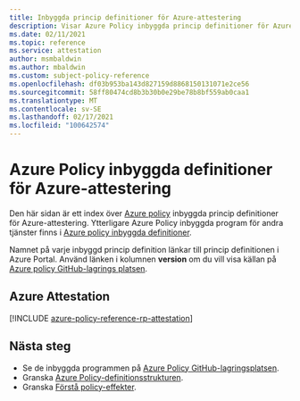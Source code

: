 ```yaml
---
title: Inbyggda princip definitioner för Azure-attestering
description: Visar Azure Policy inbyggda princip definitioner för Azure-attestering. Dessa inbyggda princip definitioner tillhandahåller vanliga metoder för att hantera dina Azure-resurser.
ms.date: 02/11/2021
ms.topic: reference
ms.service: attestation
author: msmbaldwin
ms.author: mbaldwin
ms.custom: subject-policy-reference
ms.openlocfilehash: df03b953ba143d827159d8868150131071e2ce56
ms.sourcegitcommit: 58ff80474cd8b3b30b0e29be78b8bf559ab0caa1
ms.translationtype: MT
ms.contentlocale: sv-SE
ms.lasthandoff: 02/17/2021
ms.locfileid: "100642574"
---
```

# <a name="azure-policy-built-in-definitions-for-azure-attestation"></a>Azure Policy inbyggda definitioner för Azure-attestering

Den här sidan är ett index över [Azure policy](../governance/policy/overview.md) inbyggda princip definitioner för Azure-attestering. Ytterligare Azure Policy inbyggda program för andra tjänster finns i [Azure policy inbyggda definitioner](../governance/policy/samples/built-in-policies.md).

Namnet på varje inbyggd princip definition länkar till princip definitionen i Azure Portal. Använd länken i kolumnen **version** om du vill visa källan på [Azure policy GitHub-lagrings platsen](https://github.com/Azure/azure-policy).

## <a name="azure-attestation"></a>Azure Attestation

[!INCLUDE [azure-policy-reference-rp-attestation](../../includes/policy/reference/byrp/microsoft.attestation.md)]

## <a name="next-steps"></a>Nästa steg

- Se de inbyggda programmen på [Azure Policy GitHub-lagringsplatsen](https://github.com/Azure/azure-policy).
- Granska [Azure Policy-definitionsstrukturen](../governance/policy/concepts/definition-structure.md).
- Granska [Förstå policy-effekter](../governance/policy/concepts/effects.md).
